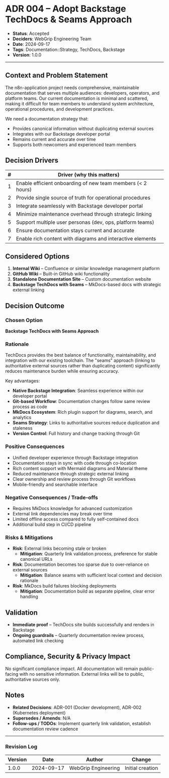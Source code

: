 # ADR 004 – Adopt Backstage TechDocs & Seams Approach

* **Status**: Accepted
* **Deciders**: WebGrip Engineering Team
* **Date**: 2024-09-17
* **Tags**: Documentation::Strategy, TechDocs, Backstage
* **Version**: 1.0.0

---

## Context and Problem Statement

The n8n-application project needs comprehensive, maintainable documentation that serves multiple audiences: developers, operators, and platform teams. Our current documentation is minimal and scattered, making it difficult for team members to understand system architecture, operational procedures, and development practices.

We need a documentation strategy that:
- Provides canonical information without duplicating external sources
- Integrates with our Backstage developer portal
- Remains current and accurate over time
- Supports both newcomers and experienced team members

## Decision Drivers

| # | Driver (why this matters)                                      |
| - | -------------------------------------------------------------- |
| 1 | Enable efficient onboarding of new team members (< 2 hours)   |
| 2 | Provide single source of truth for operational procedures     |
| 3 | Integrate seamlessly with Backstage developer portal          |
| 4 | Minimize maintenance overhead through strategic linking        |
| 5 | Support multiple user personas (dev, ops, platform teams)     |
| 6 | Ensure documentation stays current and accurate                |
| 7 | Enable rich content with diagrams and interactive elements    |

## Considered Options

1. **Internal Wiki** – Confluence or similar knowledge management platform
2. **GitHub Wiki** – Built-in GitHub wiki functionality
3. **Standalone Documentation Site** – Custom documentation website
4. **Backstage TechDocs with Seams** – MkDocs-based docs with strategic external linking

## Decision Outcome

### Chosen Option

**Backstage TechDocs with Seams Approach**

### Rationale

TechDocs provides the best balance of functionality, maintainability, and integration with our existing toolchain. The "seams" approach (linking to authoritative external sources rather than duplicating content) significantly reduces maintenance burden while ensuring accuracy.

Key advantages:
- **Native Backstage Integration**: Seamless experience within our developer portal
- **Git-based Workflow**: Documentation changes follow same review process as code
- **MkDocs Ecosystem**: Rich plugin support for diagrams, search, and analytics
- **Seams Strategy**: Links to authoritative sources reduce duplication and staleness
- **Version Control**: Full history and change tracking through Git

### Positive Consequences

* Unified developer experience through Backstage integration
* Documentation stays in sync with code through co-location
* Rich content support with Mermaid diagrams and Material theme
* Reduced maintenance through strategic external linking
* Clear ownership and review process through Git workflows
* Mobile-friendly and searchable interface

### Negative Consequences / Trade-offs

* Requires MkDocs knowledge for advanced customization
* External link dependencies may break over time
* Limited offline access compared to fully self-contained docs
* Additional build step in CI/CD pipeline

### Risks & Mitigations

* **Risk**: External links becoming stale or broken
  * **Mitigation**: Quarterly link validation process, preference for stable canonical URLs
* **Risk**: Documentation becomes too sparse due to over-reliance on external sources
  * **Mitigation**: Balance seams with sufficient local context and decision rationale
* **Risk**: MkDocs build failures blocking deployments
  * **Mitigation**: Documentation build as separate pipeline, clear error handling

## Validation

* **Immediate proof** – TechDocs site builds successfully and renders in Backstage
* **Ongoing guardrails** – Quarterly documentation review process, automated link checking

## Compliance, Security & Privacy Impact

No significant compliance impact. All documentation will remain public-facing with no sensitive information. External links will be to public, authoritative sources only.

## Notes

* **Related Decisions**: ADR-001 (Docker development), ADR-002 (Kubernetes deployment)
* **Supersedes / Amends**: N/A
* **Follow-ups / TODOs**: Implement quarterly link validation, establish documentation review cadence

---

### Revision Log

| Version | Date       | Author              | Change           |
| ------- | ---------- | ------------------- | ---------------- |
| 1.0.0   | 2024-09-17 | WebGrip Engineering | Initial creation |